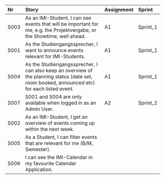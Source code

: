| Nr   | Story                                                                                                                                         | Assignment | Sprint   |
|:-----|:----------------------------------------------------------------------------------------------------------------------------------------------|:-----------|:---------|
| S003 | As an IMI-Student, I can see events that will be important for me, e.g. the Projektvergabe, or the Showtime, well ahead.                      | A1         | Sprint_1 |
| S001 | As the Studiengangssprecher, I want to announce events relevant for IMI-Students.                                                             | A1         | Sprint_1 |
| S004 | As the Studiengangssprecher, I can also keep an overview of the planning status (date set, room booked, announced etc) for each listed event. | A1         | Sprint_1 |
| S007 | S001 and S004 are only available when logged in as an Admin User.                                                                             | A2         | Sprint_2 |
| S002 | As an IMI-Student, I get an overview of events coming up within the next week.                                                                |            |          |
| S005 | As a Student, I can filter events that are relevant for me (B/M, Semester).                                                                   |            |          |
| S006 | I can see the IMI-Calendar in my favourite Calendar Application.                                                                              |            |          |
